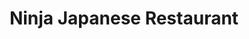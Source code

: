 ---
layout: place
title: "Ninja Japanese Restaurant"
permalink: /alabama/decatur/ninja-japanese-restaurant.html
stateAbbr: AL
stateName: Alabama
cityName: Decatur
seo:
  name: "Ninja Japanese Restaurant"
  type: Restaurant
  links: null
description: "Ninja Japanese Restaurant serves delicious sushi in Decatur, Alabama. Try fresh Japanese dishes for a great dining experience. "
place_id: ChIJcw_DK7OGYogRkBb_ThvKieg
photos:
  - name: >-
      places/ChIJcw_DK7OGYogRkBb_ThvKieg/photos/AeeoHcJjcwjieTPo18lPOsT1GM_wsDKZtDrIJPKeFNd4gLDikk3LfpC3IXOe8HBq9UvLTeaGTGAiVSUxMKYsioTyyzFt-cvZmcuLzXa1FnM9OJhfQCx-20cDk6e6cV-EMfdhUI8v3k3M2RFw_ecnykCsDAFSPb6tBi3EpHStwD6ywbJTz3OvKO9qDeZD1GoPB9s8wqt6zq7UgWakQD1Gtmo-QBHG2anklag5kELb0uPQFyGSRDzHQaHCoLCvfU7phb97gcvnXKjO7cJ9W7GN6fhBvG-loIfkMSJqIKn37iRWvjOojF-N1YIyJscnyckDOyNNGer1_yRtbc9iGX6JXWK0bwjiTzYVa1vfwq4JAkEUjgHz4pUW8qsTWbKolkYm-v8KH-m-Bc1qWW_QPGc636oJVr7fUURLbIA9h55dZbjAwM2Q2-42
    widthPx: 1920
    heightPx: 1080
    authorAttributions:
      - displayName: Laura Furnas (LauraFurnas.com)
        uri: https://maps.google.com/maps/contrib/112709150805705693364
        photoUri: >-
          https://lh3.googleusercontent.com/a-/ALV-UjU1kMuN8pO9jcb5Yo8b9Re1dphqrTarrED5Xuo9F_sbbOuHoCU_bg=s100-p-k-no-mo
    flagContentUri: >-
      https://www.google.com/local/imagery/report/?cb_client=maps_api_places.places_api&image_key=!1e10!2sCIHM0ogKEICAgIC0l467qAE&hl=en-US
    googleMapsUri: >-
      https://www.google.com/maps/place//data=!3m4!1e2!3m2!1sCIHM0ogKEICAgIC0l467qAE!2e10!4m2!3m1!1s0x886286b32bc30f73:0xe889ca1b4eff1690
  - name: >-
      places/ChIJcw_DK7OGYogRkBb_ThvKieg/photos/AeeoHcIr7CWJ1WXM7WoxrZ51jzmHXir10mv7KOU7tgMc6iu6EIq2scnanEdV8fDNogQjx6zcPVmRGIde2odg-MtZE16c1fVMD6c8s254kS9WUz37H5KbY-5FZG3KYEw3f62tJ666_vnZHcX4B52RuGlmv5dSTIq3TrrTgo16VWLZD-PvQnpTVPWAYZIQRRtqIBX4YXe0WjK3eUDQFGQtc99F7lbejzK0FZRNKHxviVKUvXgzIR_RvMifUScw1w5x7dNFW4OHXbTrwIh-dlVPDSeQtW9DWMVjCaCFXtlw2BTIFEdRzGRXC3OyYcpkoUy3yrseINam0fx-dlglQgw_hK04QUr95B-p19krKT11LknPvkDJdNd_XKvH-01gpc6sAYa-39jVTH-tkGb7qL5uiMbqj25SZcjH1vBUyWLeFCdhfN_hqg
    widthPx: 4800
    heightPx: 3599
    authorAttributions:
      - displayName: Rose King
        uri: https://maps.google.com/maps/contrib/103155646494013821642
        photoUri: >-
          https://lh3.googleusercontent.com/a-/ALV-UjWcumnXq7HRsY-JAKlulCg3y7TiJgxPL8V_XKHNI8EnzGvsrjk=s100-p-k-no-mo
    flagContentUri: >-
      https://www.google.com/local/imagery/report/?cb_client=maps_api_places.places_api&image_key=!1e10!2sCIHM0ogKEICAgIDChMXJfw&hl=en-US
    googleMapsUri: >-
      https://www.google.com/maps/place//data=!3m4!1e2!3m2!1sCIHM0ogKEICAgIDChMXJfw!2e10!4m2!3m1!1s0x886286b32bc30f73:0xe889ca1b4eff1690
  - name: >-
      places/ChIJcw_DK7OGYogRkBb_ThvKieg/photos/AeeoHcICoBx7zBImOA3-vTcGHK4QF5HrJW_0g-OWhi_zGAN0oclVrQleSrPCPE3n2442qrxK4uiNLhCtTjYNd-N7Cn1AN9zEzyNWyGViSUxmACb3dotti2nDaymMN9fYQlO4YYgw49VcjhDqSsGPFAVSyxcx2Qy26MJEjYuwkL6Y9H3Sjv72eWJtpbtHG8F9Mzg5vtf1YAxFp9h3HxW2-Y0ScrNLER-oFyV9Rzc-xZim92XI1u7su9-nhf1ly_hKPeounry_W_G35yvFn88h3GVsHC-4Wy1HaAPRi3qpfZCpWJEwPYbDZEA4s1ndPs8cpxAeIhOiNvWPFooRBoFGcxHZbSPFRg4nzPcfZSNm-W4DQgJ5hqTy_Z5kG2V-8dyN32fXFck3voY6OZP2LWveGdh2pQZ-yxOG6DV_WrjN-sc1gSQ77tWESvYT5nJvGzzBZFRP
    widthPx: 3000
    heightPx: 4000
    authorAttributions:
      - displayName: Matt Mitchell
        uri: https://maps.google.com/maps/contrib/102345178678071064676
        photoUri: >-
          https://lh3.googleusercontent.com/a/ACg8ocKh0m54mWxlHX8t2-iBqJp6zVlwo2FyaigSPOPV3qN6tsz-hA=s100-p-k-no-mo
    flagContentUri: >-
      https://www.google.com/local/imagery/report/?cb_client=maps_api_places.places_api&image_key=!1e10!2sCIABIhADycKzLghhtWfKkCcAC2mQ&hl=en-US
    googleMapsUri: >-
      https://www.google.com/maps/place//data=!3m4!1e2!3m2!1sCIABIhADycKzLghhtWfKkCcAC2mQ!2e10!4m2!3m1!1s0x886286b32bc30f73:0xe889ca1b4eff1690
  - name: >-
      places/ChIJcw_DK7OGYogRkBb_ThvKieg/photos/AeeoHcIJWaeHwnp1caVCE7xey31FJmF-5QdvfqHNk4xEmrdoheLWaAnmBGtTbvQ6haZv6NuHOcnYzc8UUZP337VGAW8unsqbFir9wyOOAKAJGjcF4RMMcgLccSz06w2IzGikKFaOsqQs3Mz_YGBj46jJbWpSgweA0lOfp5MqGdBbwC4Oan8IkoxN0ZAbDMLERAr9y0_OCTNUTFECI8CnHI9vwR6mA_sSvDhXejnILjY9oX9anB18-0yDRQ6YTtdQrwJEF8mx7NHInJmHAy2SYkx4Q6OGbnWiqBW6jIhh0VxnwaI2_GDQ2oe1nDS3ggdJ-I_GpRhaDAdRJU-0qbxRGEZwzMYnYQ09BiAnNEkUkXxeJAbZPZ1o_HNbrFBZO1oiDV3E9FAE2Q2a6PV7Dx97_HZpdMdsatikQaarsrOE4Xkfm7v8jw
    widthPx: 3072
    heightPx: 4080
    authorAttributions:
      - displayName: The_lollygag_ b0y
        uri: https://maps.google.com/maps/contrib/100044448412419873181
        photoUri: >-
          https://lh3.googleusercontent.com/a-/ALV-UjV0TTtMQA9EwuQ5CB3xFpcRtgS07n4jbX9f0e3S6jghzF7LaG7iyw=s100-p-k-no-mo
    flagContentUri: >-
      https://www.google.com/local/imagery/report/?cb_client=maps_api_places.places_api&image_key=!1e10!2sCIHM0ogKEICAgIC3zJadNw&hl=en-US
    googleMapsUri: >-
      https://www.google.com/maps/place//data=!3m4!1e2!3m2!1sCIHM0ogKEICAgIC3zJadNw!2e10!4m2!3m1!1s0x886286b32bc30f73:0xe889ca1b4eff1690
  - name: >-
      places/ChIJcw_DK7OGYogRkBb_ThvKieg/photos/AeeoHcLw6v2-8r8BoLjhdeMnz3VKJfvns7JM8Uc01x9kcJnKSP70jRkyEESV4mNMREu_Ze5giHyw1Fz2jwXPaHRZR0lDroi1clQFEpzRDOsbVuiPKIuv-waNRw6Sm_xhv04-mrCrPKeNMG6bWQYFHG3HssDK9hbZUfmLg4wU3MNKxmXgQUgWZyUWMl6QDHeaX8GnEZ3eN40VhnTkRQVZQ3p7s4Kr4PcxGnsQwXjdmOBdUhDiv9KfdJ9GtexTGTYeI6Wrhrxy4M2ROCO1VNLYfQUgcFyeioaO9P8hxAW0Yz9vAiAIHDWY7DoiWHPe_bpxCsVehId9OTRM8k9FBiofjYWwy3l2PCr0nF9iwr2ULrseiHLmBmlY0YGQ1JmP2XrgmeFMwW_Sn36CEvqJkBwJ2U0jVrq7t-_UoFAnJ05aIR1OuRVJ7zP9bJ0rxBRwsaQg24tE
    widthPx: 3024
    heightPx: 4032
    authorAttributions:
      - displayName: Mike Moore
        uri: https://maps.google.com/maps/contrib/113471942042635779362
        photoUri: >-
          https://lh3.googleusercontent.com/a-/ALV-UjV4_ERQ-HZhRT0L9CVPPjJkZfpY6CkJFlqRxz1ph-XJEcUZWx60lA=s100-p-k-no-mo
    flagContentUri: >-
      https://www.google.com/local/imagery/report/?cb_client=maps_api_places.places_api&image_key=!1e10!2sCIABIhAA3ireqT2awWegCbkAAhYK&hl=en-US
    googleMapsUri: >-
      https://www.google.com/maps/place//data=!3m4!1e2!3m2!1sCIABIhAA3ireqT2awWegCbkAAhYK!2e10!4m2!3m1!1s0x886286b32bc30f73:0xe889ca1b4eff1690
  - name: >-
      places/ChIJcw_DK7OGYogRkBb_ThvKieg/photos/AeeoHcJwKRXOAls4WaugE5AT5IQRV2hQUpbObVpjz5To3RWh8tKCV78PVz8y9cWibPiSvMtg3u9kq4nIlYHFwlto6hxq394Mr1jpphJKBNCheJrJN1zzKcBG9O7xW3JnJjYDTmdNz7E6-khFZUBeEy8N19-xIRPqc1jUCB57ktUo-7eb0CE3t6kwIoUPf9ds_tTSDghacS5uLGFpZ66V1p1dMt5FmCKZfC7VmjOeipaBHqf8CHpppaBrzRBWii7hFIzBH1CVIlXOZw7s8ILvqDmDb94kgabGMHxtXVXhysRLHD4Eku6-oUsHt3Gfeey22wMGmz12JI8SJcSpZ-PgNxiRUYvPmCKaWD-pOTuxafKpV34FEK4b9d9UXle1wh6SM7z-YlIKWMMFBjQTSGd3vmhMtGSy26-_wzKjrGa8ZmhM23pLlhMv
    widthPx: 4032
    heightPx: 3024
    authorAttributions:
      - displayName: Jay Zdonek
        uri: https://maps.google.com/maps/contrib/115529195882152515868
        photoUri: >-
          https://lh3.googleusercontent.com/a/ACg8ocI2CGvhPaogLb6D_Lw9KMU6uLaBVhL-Ng--VUWXbojqHNbDvA=s100-p-k-no-mo
    flagContentUri: >-
      https://www.google.com/local/imagery/report/?cb_client=maps_api_places.places_api&image_key=!1e10!2sCIHM0ogKEICAgICN3rjOtwE&hl=en-US
    googleMapsUri: >-
      https://www.google.com/maps/place//data=!3m4!1e2!3m2!1sCIHM0ogKEICAgICN3rjOtwE!2e10!4m2!3m1!1s0x886286b32bc30f73:0xe889ca1b4eff1690
  - name: >-
      places/ChIJcw_DK7OGYogRkBb_ThvKieg/photos/AeeoHcKI3uIzbBA-Oo_ZiSwqXOhyorEpnanzmxVYEOYEBhjJdtq2Aj1o0z-3uJUdX7aLhwtW8Q1MOiJorhutgp_674b5LbVst0dVbwwsEC_nUZyqTN14u223EhcjRx36RBLDgpUVCAFrdDVNanugKvH1hFOZ4ZzstfhclbYssad77UQNB_ktoQt4G3Ru6P0UMTHjg7GOwKQWWpFiRX22STJ8K8EH_f9y6DeNlcFJTW-U-I8W36dguJ-qrUsfdMvT14fiheeuuYCSbXUajpnHrwpQ1zhsj0eocQbtR_gMk9BG_Fh_piEj6EOV0rAwUnGRALSHqGMm-kwAjW_s72RytXlibkeK29kfeHzCYmziUn7VrVDcDu3HdKJ5nQICTt8ZG1eEyh4ftkop-RsL2t_axJKkPSHNCU0hqZ_0aqjff5ECmt01MX92
    widthPx: 4032
    heightPx: 3024
    authorAttributions:
      - displayName: Jay Zdonek
        uri: https://maps.google.com/maps/contrib/115529195882152515868
        photoUri: >-
          https://lh3.googleusercontent.com/a/ACg8ocI2CGvhPaogLb6D_Lw9KMU6uLaBVhL-Ng--VUWXbojqHNbDvA=s100-p-k-no-mo
    flagContentUri: >-
      https://www.google.com/local/imagery/report/?cb_client=maps_api_places.places_api&image_key=!1e10!2sCIHM0ogKEICAgID-lLCT4AE&hl=en-US
    googleMapsUri: >-
      https://www.google.com/maps/place//data=!3m4!1e2!3m2!1sCIHM0ogKEICAgID-lLCT4AE!2e10!4m2!3m1!1s0x886286b32bc30f73:0xe889ca1b4eff1690
  - name: >-
      places/ChIJcw_DK7OGYogRkBb_ThvKieg/photos/AeeoHcIiFKLYpRUujpzzXERKjTYwgjpbwp49_QX-y0dyS1p9ABUCZsCquZ7T1uKYUmli5Ll42U4VFH12IAZr9FrIZJNeR1ZluN7iTcQGDkbkY5U3BPF5P3M85GzLeKwBSqr8fKeFlWGQlhZZWTPPA7lJXirANlotSbX_di2w5dml7HJM22ruaJigC6sT7lV18xjE_DzIUd35Purj-zHAfsejcGJRYi8W1rpjnCooQpEHoOcct2Gqd_IT5e6HbQOh2n8HPyUvdF4mb038ysyBmHFaUXXTozGk98wzvsK6w7BxxM1iLP_hp0M1s6esEEjJYU86nWf2kBHRu3_IiibB5CaAtrDcKM9AriIJRtgtoAUeYxTWZMZ8oqj2M7eA7gPD971OtNj45xuPr7QcSvoQboVaZRG29VSS7Y-QDENZk9cuSOlLuElx
    widthPx: 3072
    heightPx: 4080
    authorAttributions:
      - displayName: Phillip Casteel
        uri: https://maps.google.com/maps/contrib/109548302963246024146
        photoUri: >-
          https://lh3.googleusercontent.com/a-/ALV-UjWbU1XN-7MRUggPh3vw4Tgs6oaSwnGe_oCUcTDgMb-WHEpK-88K2g=s100-p-k-no-mo
    flagContentUri: >-
      https://www.google.com/local/imagery/report/?cb_client=maps_api_places.places_api&image_key=!1e10!2sCIHM0ogKEICAgIDzp4DmlAE&hl=en-US
    googleMapsUri: >-
      https://www.google.com/maps/place//data=!3m4!1e2!3m2!1sCIHM0ogKEICAgIDzp4DmlAE!2e10!4m2!3m1!1s0x886286b32bc30f73:0xe889ca1b4eff1690
  - name: >-
      places/ChIJcw_DK7OGYogRkBb_ThvKieg/photos/AeeoHcKOt1SbVtgnM-f6RpraCnPHl4bAxFDU3-4H0K5nD_3VJ6BXuu-E3uw4QMXqxE9lVFUXv21OUwf_XVxrAjRCrgt2D1pGQIAE2aeaLFg9z1l2UybFLeAmMISsmGfqXo03BFzGooHi5YSVH0Wjvs3ZyIxyWerstAk7oy0Z8aoeksEkxz6NbtNx2ErqKgggjCyV_2gEqCaNNJHhKpH5TzY-Kpi0tCvCXuKj-kzG6XsZNNi0lIiPtzMC8-KflBA_sJ1S5WkDb89W0Mn_XPORmsFoFOabeVPn8kab7W__DQbRl4tMf_xdvnW3ikTdTOgcZeLBd0i7iFo655fBgMrYe-eOrgGXry7brBY4crhYsrL_cuqHOu1j36Epl34B8FVb1Qs237UZgN70MtLV0t1G9bn2tUuzLGKx3k84kModYVKrIoAjSg
    widthPx: 4032
    heightPx: 3024
    authorAttributions:
      - displayName: Jay Zdonek
        uri: https://maps.google.com/maps/contrib/115529195882152515868
        photoUri: >-
          https://lh3.googleusercontent.com/a/ACg8ocI2CGvhPaogLb6D_Lw9KMU6uLaBVhL-Ng--VUWXbojqHNbDvA=s100-p-k-no-mo
    flagContentUri: >-
      https://www.google.com/local/imagery/report/?cb_client=maps_api_places.places_api&image_key=!1e10!2sCIHM0ogKEICAgIC9tNKQBg&hl=en-US
    googleMapsUri: >-
      https://www.google.com/maps/place//data=!3m4!1e2!3m2!1sCIHM0ogKEICAgIC9tNKQBg!2e10!4m2!3m1!1s0x886286b32bc30f73:0xe889ca1b4eff1690
  - name: >-
      places/ChIJcw_DK7OGYogRkBb_ThvKieg/photos/AeeoHcJdGiCGZn7NacnBvqTbi6VDBN-my5d8apOezqvPUQIxW0nE2rZHUjNGw0m39UYtWUwF-ag60sm-UXanCy7St6NU_uO6oCus-TG39V-cNu8GhLhlFE6Xko5LlLkGUqzgaDJzs4KQ22ru3OV_dyE1SV6xFPVw7PLkICUnu-ePbAAoRxcBw_DHCiMN9KYPd50nnbVQAdfM_idZpgYwqVZew8ix9XdsGQ9GVHuXxUG3wN8AcPtMr8N9TtfW-Idz9IrcKsuXj2KJ6vTjw2Z_tUkDGJFusondsQRs4i5HZaLvZna6KWcO6X5ukOPvf2QkNv6VWXcADkMOGLE0RMLYXU-oN4s1Qn3f8qzejlZ0o3Fi7TQAvCVc0HsE11tIkxd7X2ITYUZoEn89KCF6t4diqszw_7iPZsgYrPdIqcoj6UcmU_UpqQ
    widthPx: 1440
    heightPx: 2560
    authorAttributions:
      - displayName: CHARTEASE CRITTENDON -CHAR STAR
        uri: https://maps.google.com/maps/contrib/117056726147285230665
        photoUri: >-
          https://lh3.googleusercontent.com/a-/ALV-UjWSwuYOOeFUV8TW_P3PC9ecYveegag19fZV3t-cD4BdFgWsqBpb=s100-p-k-no-mo
    flagContentUri: >-
      https://www.google.com/local/imagery/report/?cb_client=maps_api_places.places_api&image_key=!1e10!2sCIHM0ogKEICAgMCg7oGZGQ&hl=en-US
    googleMapsUri: >-
      https://www.google.com/maps/place//data=!3m4!1e2!3m2!1sCIHM0ogKEICAgMCg7oGZGQ!2e10!4m2!3m1!1s0x886286b32bc30f73:0xe889ca1b4eff1690
address: '1241 Point Mallard Pkwy #115, Decatur, AL 35601, USA'
street: '1241 Point Mallard Pkwy #115'
city: Decatur
state: AL
zip: '35601'
country: USA
neighborhood: null
latitude: '34.559932'
longitude: '-86.969841'
accessibility_options:
  wheelchairAccessibleParking: true
  wheelchairAccessibleEntrance: true
  wheelchairAccessibleRestroom: true
  wheelchairAccessibleSeating: true
business_status: OPERATIONAL
name: Ninja Japanese Restaurant
google_maps_links:
  directionsUri: >-
    https://www.google.com/maps/dir//''/data=!4m7!4m6!1m1!4e2!1m2!1m1!1s0x886286b32bc30f73:0xe889ca1b4eff1690!3e0
  placeUri: https://maps.google.com/?cid=16756146107246909072
  writeAReviewUri: >-
    https://www.google.com/maps/place//data=!4m3!3m2!1s0x886286b32bc30f73:0xe889ca1b4eff1690!12e1
  reviewsUri: >-
    https://www.google.com/maps/place//data=!4m4!3m3!1s0x886286b32bc30f73:0xe889ca1b4eff1690!9m1!1b1
  photosUri: >-
    https://www.google.com/maps/place//data=!4m3!3m2!1s0x886286b32bc30f73:0xe889ca1b4eff1690!10e5
primary_type: Japanese Restaurant
opening_hours:
  regular: null
  current: null
secondary_opening_hours:
  regular:
    weekdayDescriptions: null
    type: null
  current:
    weekdayDescriptions: null
    type: null
phone: null
price_level: null
price_range: null
rating: null
rating_count: 0
website: null
reviews: null
parking_options: null
payment_options: null
allow_dogs: null
curbside_pickup: null
delivery: null
dine_in: null
good_for_children: null
good_for_groups: null
good_for_sports: null
live_music: null
menu_for_children: null
outdoor_seating: null
reservable: null
restroom: null
serves_beer: null
serves_breakfast: null
serves_brunch: null
serves_cocktails: null
serves_coffee: null
serves_dinner: null
serves_dessert: null
serves_lunch: null
serves_vegetarian_food: null
serves_wine: null
takeout: null
summary: null

---